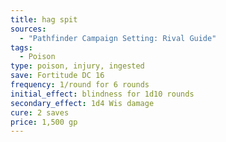 ```yaml
---
title: hag spit
sources:
  - "Pathfinder Campaign Setting: Rival Guide"
tags:
  - Poison
type: poison, injury, ingested
save: Fortitude DC 16
frequency: 1/round for 6 rounds
initial_effect: blindness for 1d10 rounds
secondary_effect: 1d4 Wis damage
cure: 2 saves
price: 1,500 gp
---
```

